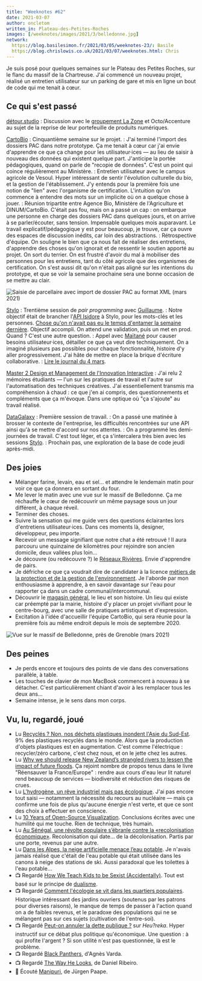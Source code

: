 ```yaml
---
title: "Weeknotes #62"
date: 2021-03-07
author: oncletom
written_in: Plateau-des-Petites-Roches
images: [/weeknotes/images/2021/3/belledonne.jpg]
network:
  https://blog.basilesimon.fr/2021/03/05/weeknotes-23/: Basile
  https://blog.chrislowis.co.uk/2021/03/07/weeknotes.html: Chris
---
```


Je suis posé pour quelques semaines sur le Plateau des Petites Roches, sur le flanc du massif de la Chartreuse. J'ai commencé un nouveau projet, réalisé un entretien utilisateur sur un parking de gare et mis en ligne un bout de code qui me tenait à cœur.


<!--more-->

## Ce qui s'est passé

[détour.studio]
: Discussion avec le [groupement La Zone][La Zone] et Octo/Accenture au sujet de la reprise de leur portefeuille de produits numériques.

[CartoBio]
: Cinquantième semaine sur le projet.
: J'ai terminé l'import des dossiers PAC dans notre prototype. Ça me tenait à cœur car j'ai envie d'apprendre ce que ça change pour les utilisateur·ices — au lieu de saisir à nouveau des données qui existent quelque part. J'anticipe la portée pédagogiques, quand on parle de "recopie de données". C'est un point qui coince régulièrement au Ministère.
: Entretien utilisateur avec le campus agricole de Vesoul. Hyper intéressant de sentir l'évolution culturelle du bio, et la gestion de l'établissement. J'y entends pour la première fois une notion de "lien" avec l'organisme de certification. L'intuition qu'on commence à entendre des mots sur un implicite où on a quelque chose à jouer.
: Réunion tripartite entre Agence Bio, Ministère de l'Agriculture et DINUM/CartoBio. C'était pas fou, mais on a passé un cap : on embarque une personne en charge des dossiers PAC dans quelques jours, et on arrive à se parler/écouter, sans tension. Impensable quelques mois auparavant. Le travail explicatif/pédagogique y est pour beaucoup, je trouve, car ça ouvre des espaces de discussion inédits, car loin des abstractions.
: Rétrospective d'équipe. On souligne le bien que ça nous fait de réaliser des entretiens, d'apprendre des choses qu'on ignorait et de ressentir le soutien apporté au projet. On sort du terrier. On est frustré d'avoir du mal à mobiliser des personnes pour les entretiens, tant du côté agricole que des organismes de certification. On s'est aussi dit qu'on n'était pas aligné sur les intentions du prototype, et que se voir la semaine prochaine sera une bonne occasion de se mettre au clair.

![](/weeknotes/images/2021/3/cartobio-prototype-import-pac.png "Saisie de parcellaire avec import de dossier PAC au format XML (mars 2021)")

[Stylo]
: Trentième session de _pair programming_ avec [Guillaume].
: Notre objectif était de brancher l'[API Isidore](https://isidore.science/api) à Stylo, pour les mots-clés et les personnes. [Chose qu'on n'avait pas eu le temps d'entamer la semaine dernière](/weeknotes/61/). Objectif accompli. On attend une validation, puis un met en prod. Quand ? C'est une autre question.
: Appel avec [Maïtané] pour causer besoins utilisateur·ices, détailler ce que ça veut dire techniquement. On a imaginé plusieurs pas possibles pour chaque fonctionnalité, histoire d'y aller progressivement. J'ai hâte de mettre en place la brique d'écriture collaborative.
: [Lire le journal du 4 mars](https://github.com/EcrituresNumeriques/stylo/blob/master/JOURNAL.md#jeudi-4-mars-2021).

[Master 2 Design et Management de l'Innovation Interactive]
: J'ai relu 2 mémoires étudiants — l'un sur les pratiques de travail et l'autre sur l'automatisation des techniques créatives. J'ai essentiellement transmis ma compréhension à chaud : ce que j'en ai compris, des questionnements et compléments que ça m'évoque. Dans une optique où "ça s'ajoute" au travail réalisé.

[DataGalaxy]
: Première session de travail.
: On a passé une matinée à brosser le contexte de l'entreprise, les difficultés rencontrées sur une API ainsi qu'à se mettre d'accord sur nos attentes.
: On a programmé les demi-journées de travail. C'est tout léger, et ça s'intercalera très bien avec les sessions [Stylo].
: Prochain pas, une exploration de la base de code jeudi après-midi.

## Des joies

- Mélanger farine, levain, eau et sel… et attendre le lendemain matin pour voir ce que ça donnera en sortant du four.
- Me lever le matin avec une vue sur le massif de Belledonne. Ça me réchauffe le cœur de redécouvrir un même paysage sous un jour différent, à chaque réveil.
- Terminer des choses.
- Suivre la sensation qui me guide vers des questions éclairantes lors d'entretiens utilisateur·ices. Dans ces moments là, designer, développeur, peu importe.
- Recevoir un message signifiant que notre chat a été retrouvé ! Il aura parcouru une quinzaine de kilomètres pour rejoindre son ancien domicile, deux vallées plus loin…
- Je découvre (ou redécouvre ?) le [Réseaux Rivières](https://reseauxrivieres.org/reseaux-membres/association-riviere-rhone-alpes-auvergne/). Envie d'apprendre de pairs.
- Je défriche ce que ça voudrait dire de candidater à la licence [métiers de la protection et de la gestion de l'environnement](https://formations.univ-grenoble-alpes.fr/fr/catalogue-2021/licence-professionnelle-DP/licence-professionnelle-metiers-de-la-protection-et-de-la-gestion-de-l-environnement-IANYUUZE//parcours-economie-et-gestion-de-l-eau-et-des-ressources-valence-IANZ93HF.html). Je l'aborde par mon enthousiasme à apprendre, à en savoir davantage sur l'eau pour rapporter ça dans un cadre communal/intercommunal.
- Découvrir le [magasin général](https://www.magasin-general.coop/), le lieu et son histoire. Un lieu qui existe car préempté par la mairie, histoire d'y placer un projet vivifiant pour le centre-bourg, avec une salle de pratiques artistiques et d'expression.
- Excitation à l'idée d'accueillir l'équipe CartoBio, qui sera réunie pour la première fois au même endroit depuis le mois de septembre 2020.

![](/weeknotes/images/2021/3/belledonne.jpg "Vue sur le massif de Belledonne, près de Grenoble (mars 2021)")

## Des peines

- Je perds encore et toujours des points de vie dans des conversations parallèle, à table.
- Les touches de clavier de mon MacBook commencent à nouveau à se détacher. C'est particulièrement chiant d'avoir à les remplacer tous les deux ans…
- Semaine intense, je le sens dans mon corps.

## Vu, lu, regardé, joué

- Lu [Recyclés ? Non, nos déchets plastiques inondent l'Asie du Sud-Est](https://asialyst.com/fr/2019/04/27/recycles-non-dechets-plastiques-inondent-asie-sud-et/). 9% des plastiques recyclés dans le monde. Alors que la production d'objets plastiques est en augmentation. C'est comme l'électrique : recycler/zéro carbone, c'est chez nous, et on le jette chez les autres.
- Lu [Why we should release New Zealand’s strangled rivers to lessen the impact of future floods](https://theconversation.com/why-we-should-release-new-zealands-strangled-rivers-to-lessen-the-impact-of-future-floods-153077). Ça rejoint nombre de propos tenus dans le livre "Réensauver la France/Europe" : rendre aux cours d'eau leur lit naturel rend beaucoup de services — biodiversité et réduction des risques de crues.
- Lu [L’hydrogène, un rêve industriel mais pas écologique](https://reporterre.net/L-hydrogene-un-reve-industriel-mais-pas-ecologique). J'ai pas encore tout saisi — notamment la nécessité du recours au nucléaire — mais ça confirme une fois de plus qu'aucune énergie n'est verte, et que ce sont des choix à effectuer en conscience.
- Lu [10 Years of Open-Source Visualization](https://observablehq.com/@mbostock/10-years-of-open-source-visualization). Conclusions écrites avec une humilité qui me touche. Rien de technique, très humain.
- Lu [Au Sénégal, une révolte populaire s’ébranle contre la «recolonisation économique»](https://www.mediapart.fr/journal/international/070321/au-senegal-une-revolte-populaire-s-ebranle-contre-la-recolonisation-economique). Recolonisation qui date… de la décolonisation. Partis par une porte, revenus par une autre.
- Lu [Dans les Alpes, la neige artificielle menace l’eau potable](https://blog.mondediplo.net/dans-les-alpes-la-neige-artificielle-menace-l-eau). Je n'avais jamais réalisé que c'était de l'eau potable qui était utilisée dans les canons à neige des stations de ski. Aussi paradoxal que les toilettes à l'eau potable…
- 📺 Regardé [How We Teach Kids to be Sexist (Accidentally)](https://www.youtube.com/watch?v=EItmx8yqsh8). Tout est basé sur le principe de [dualisme](https://oncletom.io/2020/11/14/dualisme/).
- 📺 Regardé [Comment l'écologie se vit dans les quartiers populaires](https://www.mediapart.fr/journal/france/220221/comment-l-ecologie-se-vit-dans-les-quartiers-populaires). Historique intéressant des jardins ouvriers (soutenus par les patrons pour diverses raisons), le manque de temps de passer à l'action quand on a de faibles revenus, et le paradoxe des populations qui ne se mélangent pas sur ces sujets (cultivation de l'entre-soi).
- 📺 Regardé [Peut-on annuler la dette publique ?](https://www.youtube.com/watch?v=qoazqJEBGsc) sur _Heu?reka_. Hyper instructif sur ce débat plus politique qu'économique. Une question : à qui profite l'argent ? Si son utilité n'est pas questionnée, là est le problème.
- 📺 Regardé [Black Panthers](https://mubi.com/films/black-panthers), d'Agnès Varda.
- 📺 Regardé [The Way He Looks](https://mubi.com/films/the-way-he-looks), de Daniel Ribeiro.
- 🎵 Écouté [Manipuri](https://www.youtube.com/watch?v=L1vzailDZZU), de Jürgen Paape.

[détour.studio]: /
[Solstice]: https://solstice.coop/
[Stylo]: https://github.com/EcrituresNumeriques/stylo
[CartoBio]: https://cartobio.org/
[Usine Vivante]: https://www.usinevivante.org
[Master 2 Design et Management de l'Innovation Interactive]: https://www.gobelins.fr/formation/mdi-design-et-management-de-l-innovation-interactive-cycle-2-lead-technique-ou-lead
[La Zone]: http://la.zone
[YesWiki]: https://yeswiki.net
[DataGalaxy]: https://www.datagalaxy.com/

[Noémie]: https://noemiegirard.co
[Guillaume]: https://www.yuzutech.fr/
[Antoine]: https://www.quaternum.net/
[Yannick]: https://elsif.fr/
[Basile]: https://basilesimon.fr/
[Maïtané]: https://maiwann.net/
[Laurent]: https://cocotier.xyz/
